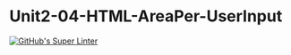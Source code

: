 # Unit2-04-HTML-AreaPer-UserInput
[![GitHub's Super Linter](https://github.com/ICS2O-Programming-Kaitlin-G/Unit2-04-HTML-AreaPer-UserInput/workflows/GitHub's%20Super%20Linter/badge.svg)](https://github.com/ICS2O-Programming-Kaitlin-G/Unit2-04-HTML-AreaPer-UserInput/actions)
